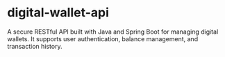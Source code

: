 # digital-wallet-api
 A secure RESTful API built with Java and Spring Boot for managing digital wallets. It supports user authentication, balance management, and transaction history.
